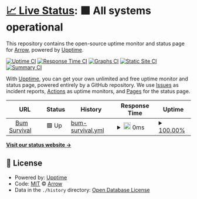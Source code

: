 # [📈 Live Status](https://ArrowTheFurry.github.io/Network-Status-2): <!--live status--> **🟩 All systems operational**

This repository contains the open-source uptime monitor and status page for [Arrow](alru.ga), powered by [Upptime](https://github.com/upptime/upptime).

[![Uptime CI](https://github.com/ArrowTheFurry/Network-Status-2/workflows/Uptime%20CI/badge.svg)](https://github.com/ArrowTheFurry/Network-Status-2/actions?query=workflow%3A%22Uptime+CI%22)
[![Response Time CI](https://github.com/ArrowTheFurry/Network-Status-2/workflows/Response%20Time%20CI/badge.svg)](https://github.com/ArrowTheFurry/Network-Status-2/actions?query=workflow%3A%22Response+Time+CI%22)
[![Graphs CI](https://github.com/ArrowTheFurry/Network-Status-2/workflows/Graphs%20CI/badge.svg)](https://github.com/ArrowTheFurry/Network-Status-2/actions?query=workflow%3A%22Graphs+CI%22)
[![Static Site CI](https://github.com/ArrowTheFurry/Network-Status-2/workflows/Static%20Site%20CI/badge.svg)](https://github.com/ArrowTheFurry/Network-Status-2/actions?query=workflow%3A%22Static+Site+CI%22)
[![Summary CI](https://github.com/ArrowTheFurry/Network-Status-2/workflows/Summary%20CI/badge.svg)](https://github.com/ArrowTheFurry/Network-Status-2/actions?query=workflow%3A%22Summary+CI%22)

With [Upptime](https://upptime.js.org), you can get your own unlimited and free uptime monitor and status page, powered entirely by a GitHub repository. We use [Issues](https://github.com/ArrowTheFurry/Network-Status-2/issues) as incident reports, [Actions](https://github.com/ArrowTheFurry/Network-Status-2/actions) as uptime monitors, and [Pages](https://ArrowTheFurry.github.io/Network-Status-2) for the status page.

<!--start: status pages-->
<!-- This summary is generated by Upptime (https://github.com/upptime/upptime) -->
<!-- Do not edit this manually, your changes will be overwritten -->
<!-- prettier-ignore -->
| URL | Status | History | Response Time | Uptime |
| --- | ------ | ------- | ------------- | ------ |
| <img alt="" src="https://icons.duckduckgo.com/ip3/bum-survival.minecraft.party.ico" height="13"> [Bum Survival](http://bum-survival.minecraft.party:25565) | 🟩 Up | [bum-survival.yml](https://github.com/0Arrow0/Network-Status-2/commits/HEAD/history/bum-survival.yml) | <details><summary><img alt="Response time graph" src="./graphs/bum-survival/response-time-week.png" height="20"> 0ms</summary><br><a href="https://0Arrow0.github.io/Minecraft Servers/history/bum-survival"><img alt="Response time 0" src="https://img.shields.io/endpoint?url=https%3A%2F%2Fraw.githubusercontent.com%2F0Arrow0%2FNetwork-Status-2%2FHEAD%2Fapi%2Fbum-survival%2Fresponse-time.json"></a><br><a href="https://0Arrow0.github.io/Minecraft Servers/history/bum-survival"><img alt="24-hour response time 0" src="https://img.shields.io/endpoint?url=https%3A%2F%2Fraw.githubusercontent.com%2F0Arrow0%2FNetwork-Status-2%2FHEAD%2Fapi%2Fbum-survival%2Fresponse-time-day.json"></a><br><a href="https://0Arrow0.github.io/Minecraft Servers/history/bum-survival"><img alt="7-day response time 0" src="https://img.shields.io/endpoint?url=https%3A%2F%2Fraw.githubusercontent.com%2F0Arrow0%2FNetwork-Status-2%2FHEAD%2Fapi%2Fbum-survival%2Fresponse-time-week.json"></a><br><a href="https://0Arrow0.github.io/Minecraft Servers/history/bum-survival"><img alt="30-day response time 0" src="https://img.shields.io/endpoint?url=https%3A%2F%2Fraw.githubusercontent.com%2F0Arrow0%2FNetwork-Status-2%2FHEAD%2Fapi%2Fbum-survival%2Fresponse-time-month.json"></a><br><a href="https://0Arrow0.github.io/Minecraft Servers/history/bum-survival"><img alt="1-year response time 0" src="https://img.shields.io/endpoint?url=https%3A%2F%2Fraw.githubusercontent.com%2F0Arrow0%2FNetwork-Status-2%2FHEAD%2Fapi%2Fbum-survival%2Fresponse-time-year.json"></a></details> | <details><summary><a href="https://0Arrow0.github.io/Minecraft Servers/history/bum-survival">100.00%</a></summary><a href="https://0Arrow0.github.io/Minecraft Servers/history/bum-survival"><img alt="All-time uptime 100.00%" src="https://img.shields.io/endpoint?url=https%3A%2F%2Fraw.githubusercontent.com%2F0Arrow0%2FNetwork-Status-2%2FHEAD%2Fapi%2Fbum-survival%2Fuptime.json"></a><br><a href="https://0Arrow0.github.io/Minecraft Servers/history/bum-survival"><img alt="24-hour uptime 100.00%" src="https://img.shields.io/endpoint?url=https%3A%2F%2Fraw.githubusercontent.com%2F0Arrow0%2FNetwork-Status-2%2FHEAD%2Fapi%2Fbum-survival%2Fuptime-day.json"></a><br><a href="https://0Arrow0.github.io/Minecraft Servers/history/bum-survival"><img alt="7-day uptime 100.00%" src="https://img.shields.io/endpoint?url=https%3A%2F%2Fraw.githubusercontent.com%2F0Arrow0%2FNetwork-Status-2%2FHEAD%2Fapi%2Fbum-survival%2Fuptime-week.json"></a><br><a href="https://0Arrow0.github.io/Minecraft Servers/history/bum-survival"><img alt="30-day uptime 100.00%" src="https://img.shields.io/endpoint?url=https%3A%2F%2Fraw.githubusercontent.com%2F0Arrow0%2FNetwork-Status-2%2FHEAD%2Fapi%2Fbum-survival%2Fuptime-month.json"></a><br><a href="https://0Arrow0.github.io/Minecraft Servers/history/bum-survival"><img alt="1-year uptime 100.00%" src="https://img.shields.io/endpoint?url=https%3A%2F%2Fraw.githubusercontent.com%2F0Arrow0%2FNetwork-Status-2%2FHEAD%2Fapi%2Fbum-survival%2Fuptime-year.json"></a></details>

<!--end: status pages-->

[**Visit our status website →**](https://ArrowTheFurry.github.io/Network-Status-2)

## 📄 License

- Powered by: [Upptime](https://github.com/upptime/upptime)
- Code: [MIT](./LICENSE) © [Arrow](alru.ga)
- Data in the `./history` directory: [Open Database License](https://opendatacommons.org/licenses/odbl/1-0/)
